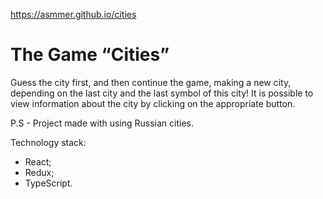 https://asmmer.github.io/cities
# The Game “Cities”
Guess the city first, and then continue the game, making a new city, depending on the last city and the last symbol of this city! It is possible to view information about the city by clicking on the appropriate button.

P.S - Project made with using Russian cities.

Technology stack:
- React;
- Redux;
- TypeScript.
